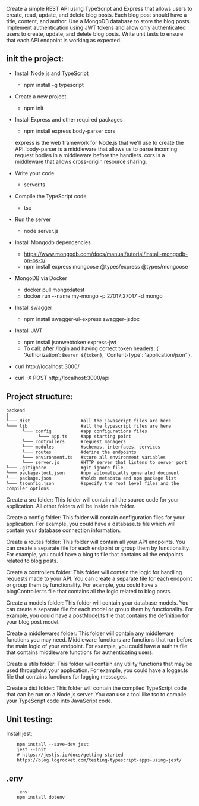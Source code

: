 Create a simple REST API using TypeScript and Express that allows users to create, read, update, and delete blog posts. Each blog post should have a title, content, and author. Use a MongoDB database to store the blog posts. Implement authentication using JWT tokens and allow only authenticated users to create, update, and delete blog posts. Write unit tests to ensure that each API endpoint is working as expected.




## init the project:
- Install Node.js and TypeScript
    - npm install -g typescript
- Create a new project
    - npm init
- Install Express and other required packages
    - npm install express body-parser cors

    express is the web framework for Node.js that we'll use to create the API.
    body-parser is a middleware that allows us to parse incoming request bodies in a middleware before the handlers.
    cors is a middleware that allows cross-origin resource sharing.
- Write your code
    - server.ts
- Compile the TypeScript code
    - tsc
- Run the server
    - node server.js

- Install Mongodb dependencies 
    - https://www.mongodb.com/docs/manual/tutorial/install-mongodb-on-os-x/
    - npm install express mongoose @types/express @types/mongoose
- MongoDB via Docker 
    - docker pull mongo:latest
    - docker run --name my-mongo -p 27017:27017 -d mongo

- Install swagger
    - npm install swagger-ui-express swagger-jsdoc
- Install JWT
    - npm install jsonwebtoken express-jwt
    - To call:
        after /login and having correct token
        headers: {
            'Authorization': `Bearer ${token}`,
            'Content-Type': 'application/json'
        },



- curl  http://localhost:3000/
- curl -X POST http://localhost:3000/api 



## Project structure:
```
backend
│
└─── dist                   #all the javascript files are here
└─── lib                    #all the typescript files are here
      └─── config           #app configurations files
            └─── app.ts     #app starting point            
      └─── controllers      #request managers
      └─── modules          #schemas, interfaces, services
      └─── routes           #define the endpoints
      └─── environment.ts   #store all environment variables
      └─── server.js        #HTTP server that listens to server port
└─── .gitignore             #git ignore file
└─── package-lock.json      #npm automatically generated document
└─── package.json           #holds metadata and npm package list
└─── tsconfig.json          #specify the root level files and the compiler options
```

Create a src folder: This folder will contain all the source code for your application. All other folders will be inside this folder.

Create a config folder: This folder will contain configuration files for your application. For example, you could have a database.ts file which will contain your database connection information.

Create a routes folder: This folder will contain all your API endpoints. You can create a separate file for each endpoint or group them by functionality. For example, you could have a blog.ts file that contains all the endpoints related to blog posts.

Create a controllers folder: This folder will contain the logic for handling requests made to your API. You can create a separate file for each endpoint or group them by functionality. For example, you could have a blogController.ts file that contains all the logic related to blog posts.

Create a models folder: This folder will contain your database models. You can create a separate file for each model or group them by functionality. For example, you could have a postModel.ts file that contains the definition for your blog post model.

Create a middlewares folder: This folder will contain any middleware functions you may need. Middleware functions are functions that run before the main logic of your endpoint. For example, you could have a auth.ts file that contains middleware functions for authenticating users.

Create a utils folder: This folder will contain any utility functions that may be used throughout your application. For example, you could have a logger.ts file that contains functions for logging messages.

Create a dist folder: This folder will contain the compiled TypeScript code that can be run on a Node.js server. You can use a tool like tsc to compile your TypeScript code into JavaScript code.



## Unit testing:
Install jest:
```
    npm install --save-dev jest
    jest --init
    # https://jestjs.io/docs/getting-started
    https://blog.logrocket.com/testing-typescript-apps-using-jest/
```

## .env
```
    .env
    npm install dotenv
```
